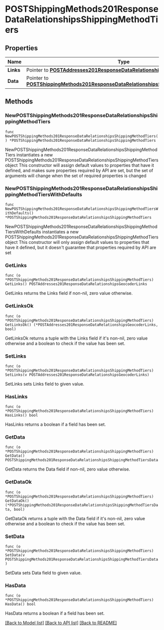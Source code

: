 # POSTShippingMethods201ResponseDataRelationshipsShippingMethodTiers

## Properties

Name | Type | Description | Notes
------------ | ------------- | ------------- | -------------
**Links** | Pointer to [**POSTAddresses201ResponseDataRelationshipsGeocoderLinks**](POSTAddresses201ResponseDataRelationshipsGeocoderLinks.md) |  | [optional] 
**Data** | Pointer to [**POSTShippingMethods201ResponseDataRelationshipsShippingMethodTiersData**](POSTShippingMethods201ResponseDataRelationshipsShippingMethodTiersData.md) |  | [optional] 

## Methods

### NewPOSTShippingMethods201ResponseDataRelationshipsShippingMethodTiers

`func NewPOSTShippingMethods201ResponseDataRelationshipsShippingMethodTiers() *POSTShippingMethods201ResponseDataRelationshipsShippingMethodTiers`

NewPOSTShippingMethods201ResponseDataRelationshipsShippingMethodTiers instantiates a new POSTShippingMethods201ResponseDataRelationshipsShippingMethodTiers object
This constructor will assign default values to properties that have it defined,
and makes sure properties required by API are set, but the set of arguments
will change when the set of required properties is changed

### NewPOSTShippingMethods201ResponseDataRelationshipsShippingMethodTiersWithDefaults

`func NewPOSTShippingMethods201ResponseDataRelationshipsShippingMethodTiersWithDefaults() *POSTShippingMethods201ResponseDataRelationshipsShippingMethodTiers`

NewPOSTShippingMethods201ResponseDataRelationshipsShippingMethodTiersWithDefaults instantiates a new POSTShippingMethods201ResponseDataRelationshipsShippingMethodTiers object
This constructor will only assign default values to properties that have it defined,
but it doesn't guarantee that properties required by API are set

### GetLinks

`func (o *POSTShippingMethods201ResponseDataRelationshipsShippingMethodTiers) GetLinks() POSTAddresses201ResponseDataRelationshipsGeocoderLinks`

GetLinks returns the Links field if non-nil, zero value otherwise.

### GetLinksOk

`func (o *POSTShippingMethods201ResponseDataRelationshipsShippingMethodTiers) GetLinksOk() (*POSTAddresses201ResponseDataRelationshipsGeocoderLinks, bool)`

GetLinksOk returns a tuple with the Links field if it's non-nil, zero value otherwise
and a boolean to check if the value has been set.

### SetLinks

`func (o *POSTShippingMethods201ResponseDataRelationshipsShippingMethodTiers) SetLinks(v POSTAddresses201ResponseDataRelationshipsGeocoderLinks)`

SetLinks sets Links field to given value.

### HasLinks

`func (o *POSTShippingMethods201ResponseDataRelationshipsShippingMethodTiers) HasLinks() bool`

HasLinks returns a boolean if a field has been set.

### GetData

`func (o *POSTShippingMethods201ResponseDataRelationshipsShippingMethodTiers) GetData() POSTShippingMethods201ResponseDataRelationshipsShippingMethodTiersData`

GetData returns the Data field if non-nil, zero value otherwise.

### GetDataOk

`func (o *POSTShippingMethods201ResponseDataRelationshipsShippingMethodTiers) GetDataOk() (*POSTShippingMethods201ResponseDataRelationshipsShippingMethodTiersData, bool)`

GetDataOk returns a tuple with the Data field if it's non-nil, zero value otherwise
and a boolean to check if the value has been set.

### SetData

`func (o *POSTShippingMethods201ResponseDataRelationshipsShippingMethodTiers) SetData(v POSTShippingMethods201ResponseDataRelationshipsShippingMethodTiersData)`

SetData sets Data field to given value.

### HasData

`func (o *POSTShippingMethods201ResponseDataRelationshipsShippingMethodTiers) HasData() bool`

HasData returns a boolean if a field has been set.


[[Back to Model list]](../README.md#documentation-for-models) [[Back to API list]](../README.md#documentation-for-api-endpoints) [[Back to README]](../README.md)


